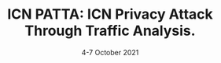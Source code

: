 ---
title: "ICN PATTA: ICN Privacy Attack Through Traffic Analysis."
authors: "E. Bardhi, M. Conti, E. Losiouk, R. Lazzeretti."
venue: "In Proceedings of the 46th IEEE Conference on Local Computer Networks (LCN) (IEEE LCN 2021)"
type: "conference"
year: 2021
location: "Virtual event"
date: "4-7 October 2021"
--- 